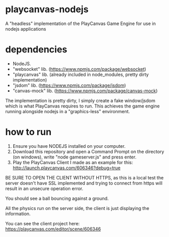 # playcanvas-nodejs
A "headless" implementation of the PlayCanvas Game Engine for use in nodejs applications

# dependencies
- NodeJS.
- "websocket" lib. (https://www.npmjs.com/package/websocket)
- "playcanvas" lib. (already included in node_modules, pretty dirty implementation)
- "jsdom" lib. (https://www.npmjs.com/package/jsdom)
- "canvas-mock" lib. (https://www.npmjs.com/package/canvas-mock)

The implementation is pretty dirty, I simply create a fake window/jsdom which is what PlayCanvas requires to run. This achieves the game engine running alongside nodejs in a "graphics-less" environment.

# how to run
1. Ensure you have NODEJS installed on your computer.
2. Download this repository and open a Command Prompt on the directory (on windows), write "node gameserver.js" and press enter.
3. Play the PlayCanvas Client I made as an example for this: http://launch.playcanvas.com/606346?debug=true

BE SURE TO OPEN THE CLIENT WITHOUT HTTPS, as this is a local test the server doesn't have SSL implemented and trying to connect from https will result in an unsecure operation error.

You should see a ball bouncing against a ground.

All the physics run on the server side, the client is just displaying the information.

You can see the client project here: https://playcanvas.com/editor/scene/606346
